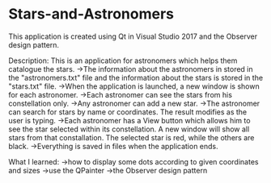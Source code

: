 # Stars-and-Astronomers

This application is created using Qt in Visual Studio 2017 and the Observer design pattern.

Description:
This is an application for astronomers which helps them catalogue the stars.
->The information about the astronomers in stored in the "astronomers.txt" file and the information about the stars is stored in the "stars.txt" file.
->When the application is launched, a new window is shown for each astronomer.
->Each astronomer can see the stars from his constellation only.
->Any astronomer can add a new star.
->The astronomer can search for stars by name or coordinates. The result modifies as the user is typing.
->Each astronomer has a View button which allows him to see the star selected within its constellation. A new window will show all stars from that constallation. The selected star is red, while the others are black.
->Everything is saved in files when the application ends.

What I learned:
->how to display some dots according to given coordinates and sizes
->use the QPainter
->the Observer design pattern
